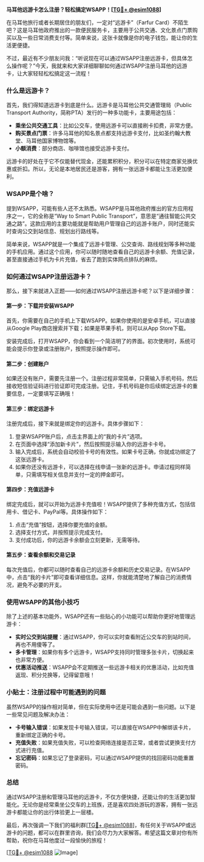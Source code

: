 **马耳他远游卡怎么注册？轻松搞定WSAPP！[[TG💪+ @esim1088](https://t.me/s/esim1088)]**

在马耳他旅行或者长期居住的朋友们，一定对“远游卡”（Farfur Card）不陌生吧？这是马耳他政府推出的一款便民服务卡，主要用于公共交通、文化景点门票购买以及一些日常消费支付等。简单来说，这张卡就像是你的电子钱包，能让你的生活更便捷。

不过，最近有不少朋友问我：“听说现在可以通过WSAPP注册远游卡，但具体怎么操作呢？”今天，我就来和大家详细聊聊如何通过WSAPP注册马耳他的远游卡，让大家轻轻松松搞定这一流程！

### 什么是远游卡？

首先，我们得知道远游卡到底是什么。远游卡是马耳他公共交通管理局（Public Transport Authority，简称PTA）发行的一种多功能卡，主要用途包括：

- **乘坐公共交通工具**：比如公交车，使用远游卡可以直接刷卡扣费，非常方便。
- **购买景点门票**：许多马耳他的知名景点都支持远游卡支付，比如圣约翰大教堂、马耳他国家博物馆等。
- **小额消费**：部分商店、咖啡馆也接受远游卡支付。

远游卡的好处在于它不仅能替代现金，还能累积积分，积分可以在特定商家兑换优惠或折扣。所以，无论是本地居民还是游客，拥有一张远游卡都能让生活更加便利。

### WSAPP是个啥？

提到WSAPP，可能有些人还不太熟悉。WSAPP是马耳他政府推出的官方应用程序之一，它的全称是“Way to Smart Public Transport”，意思是“通往智能公共交通之路”。这款应用的主要功能就是帮助用户管理自己的远游卡账户，同时还能实时查询公交到站信息、规划出行路线等。

简单来说，WSAPP就是一个集成了远游卡管理、公交查询、路线规划等多种功能的手机应用。通过这个应用，你可以随时随地查看自己的远游卡余额、充值记录，甚至直接通过手机为卡片充值，省去了跑到实体网点排队的麻烦。

### 如何通过WSAPP注册远游卡？

那么，接下来就进入正题——如何通过WSAPP注册远游卡呢？以下是详细步骤：

#### 第一步：下载并安装WSAPP

首先，你需要在自己的手机上下载WSAPP。如果你使用的是安卓手机，可以直接从Google Play商店搜索并下载；如果是苹果手机，则可以从App Store下载。

安装完成后，打开WSAPP，你会看到一个简洁明了的界面。初次使用时，系统可能会提示你登录或注册账户，按照提示操作即可。

#### 第二步：创建账户

如果还没有账户，需要先注册一个。注册过程非常简单，只需输入手机号码，然后接收短信验证码进行验证即可完成注册。记住，手机号码是你后续绑定远游卡的重要信息，一定要填写正确哦！

#### 第三步：绑定远游卡

注册完成后，接下来就是绑定你的远游卡。具体步骤如下：

1. 登录WSAPP账户后，点击主界面上的“我的卡片”选项。
2. 在页面中选择“添加新卡片”，然后按照提示输入你的远游卡卡号。
3. 输入完成后，系统会自动校验卡号的有效性。如果卡号正确，你就成功绑定了这张远游卡。
4. 如果你还没有远游卡，可以选择在线申请一张新的远游卡。申请过程同样简单，只需填写相关信息并支付一定的押金即可。

#### 第四步：充值远游卡

绑定完成后，就可以开始为远游卡充值啦！WSAPP提供了多种充值方式，包括信用卡、借记卡、PayPal等。具体操作如下：

1. 点击“充值”按钮，选择你要充值的金额。
2. 选择支付方式，并按照提示完成支付。
3. 支付成功后，你的远游卡余额会立刻更新，无需等待。

#### 第五步：查看余额和交易记录

每次充值后，你都可以随时查看自己的远游卡余额和历史交易记录。在WSAPP中，点击“我的卡片”即可查看详细信息。这样，你就能清楚地了解自己的消费情况，避免不必要的开支。

### 使用WSAPP的其他小技巧

除了上述的基本功能外，WSAPP还有一些贴心的小功能可以帮助你更好地管理远游卡：

- **实时公交到站提醒**：通过WSAPP，你可以实时查看附近公交车的到站时间，再也不用傻等了。
- **多卡管理**：如果你有多个远游卡，WSAPP支持同时管理多张卡片，切换起来也非常方便。
- **优惠活动推送**：WSAPP会不定期推送一些远游卡相关的优惠活动，比如充值返现、积分兑换等，记得留意哦！

### 小贴士：注册过程中可能遇到的问题

虽然WSAPP的操作相对简单，但在实际使用中还是可能会遇到一些问题。以下是一些常见问题及解决办法：

- **卡号输入错误**：如果发现卡号输入错误，可以直接在WSAPP中解绑该卡片，重新绑定正确的卡号。
- **充值失败**：如果充值失败，可以检查网络连接是否正常，或者尝试更换支付方式进行充值。
- **忘记密码**：如果忘记了登录密码，可以通过WSAPP提供的找回密码功能重置密码。

### 总结

通过WSAPP注册和管理马耳他的远游卡，不仅方便快捷，还能让你的生活更加智能化。无论你是经常乘坐公交车的上班族，还是喜欢四处游玩的游客，拥有一张远游卡都能让你的出行体验更上一层楼。

最后，再次强调一下我们的福利群[[TG💪+ @esim1088](https://t.me/s/esim1088)]，有任何关于WSAPP或远游卡的问题，都可以在群里咨询，我们会尽力为大家解答。希望这篇文章对你有所帮助，祝你在马耳他度过一段愉快的旅程！

[[TG💪+ @esim1088](https://t.me/s/esim1088) ![Image](https://i.postimg.cc/4NQfJmqS/Snipaste-2025-05-13-00-14-12.png)]
